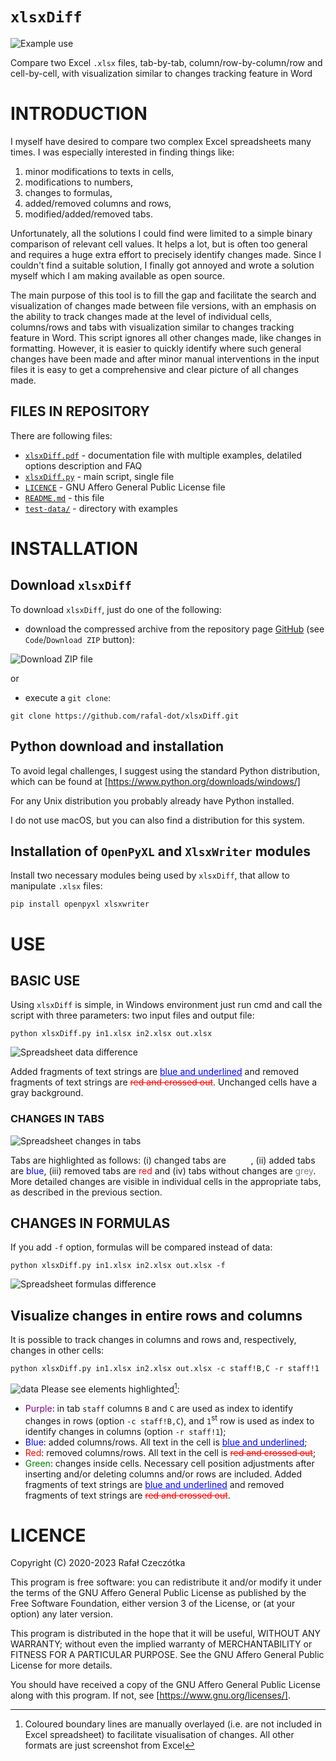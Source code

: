 # `xlsxDiff`
![Example use](images/xlsxDiff_intro.png)

Compare two Excel `.xlsx` files, tab-by-tab, column/row-by-column/row and
cell-by-cell, with visualization similar to changes tracking feature in Word

# INTRODUCTION

I myself have desired to compare two complex Excel spreadsheets many times. I
was especially interested in finding things like:

1. minor modifications to texts in cells,
2. modifications to numbers,
3. changes to formulas,
4. added/removed columns and rows,
5. modified/added/removed tabs.

Unfortunately, all the solutions I could find were limited to a simple binary
comparison of relevant cell values. It helps a lot, but is often too general
and requires a huge extra effort to precisely identify changes made. Since I
couldn't find a suitable solution, I finally got annoyed and wrote a solution
myself which I am making available as open source.

The main purpose of this tool is to fill the gap and facilitate the search and
visualization of changes made between file versions, with an emphasis on the
ability to track changes made at the level of individual cells, columns/rows
and tabs with visualization similar to changes tracking feature in Word. This
script ignores all other changes made, like changes in formatting. However, it
is easier to quickly identify where such general changes have been made and
after minor manual interventions in the input files it is easy to get a
comprehensive and clear picture of all changes made.

## FILES IN REPOSITORY

There are following files:
- [`xlsxDiff.pdf`](xlsxDiff.pdf) - documentation file with multiple examples,
  delatiled options description and FAQ
- [`xlsxDiff.py`](xlsxDiff.py) - main script, single file
- [`LICENCE`](LICENSE) - GNU Affero General Public License file
- [`README.md`](README.md) - this file
- [`test-data/`](test-data) - directory with examples

# INSTALLATION

## Download `xlsxDiff`

To download `xlsxDiff`, just do one of the following:

- download the compressed archive from the repository page
  [GitHub](https://github.com/rafal-dot/xlsxDiff) (see `Code`/`Download ZIP`
  button):

![Download ZIP file](images/xlsxDiff_download.png)

or

- execute a `git clone`:
```commandline
git clone https://github.com/rafal-dot/xlsxDiff.git
```

## Python download and installation

To avoid legal challenges, I suggest using the standard Python distribution,
which can be found at [https://www.python.org/downloads/windows/]

For any Unix distribution you probably already have Python installed.

I do not use macOS, but you can also find a distribution for this system.

## Installation of `OpenPyXL` and `XlsxWriter` modules

Install two necessary modules being used by `xlsxDiff`, that allow to
manipulate `.xlsx` files:

```commandline
pip install openpyxl xlsxwriter
```

# USE

## BASIC USE

Using `xlsxDiff` is simple, in Windows environment just run cmd and call the
script with three parameters: two input files and output file:

```commandline
python xlsxDiff.py in1.xlsx in2.xlsx out.xlsx
```

![Spreadsheet data difference](images/xlsxDiff_diff_text_data.png)

Added fragments of text strings are
<span style="color:blue"><u>blue and underlined</u></span>
and removed fragments of text strings are
<span style="color:red">~~red and crossed out~~</span>. Unchanged cells have a
gray background.

### CHANGES IN TABS

![Spreadsheet changes in tabs](images/xlsxDiff_tabs.png)

Tabs are highlighted as follows: (i) changed tabs are
<span style="color:white">white</span>, (ii) added tabs are
<span style="color:blue">blue</span>, (iii) removed tabs are
<span style="color:red">red</span> and (iv) tabs without changes are
<span style="color:grey">grey</span>. More detailed changes are visible in
individual cells in the appropriate tabs, as described in the previous section.

## CHANGES IN FORMULAS

If you add `-f` option, formulas will be compared instead of data:

```commandline
python xlsxDiff.py in1.xlsx in2.xlsx out.xlsx -f
```

![Spreadsheet formulas difference](images/xlsxDiff_diff_text_formula.png)

## Visualize changes in entire rows and columns

It is possible to track changes in columns and rows and, respectively,
changes in other cells:
```commandline
python xlsxDiff.py in1.xlsx in2.xlsx out.xlsx -c staff!B,C -r staff!1
```
![data](images/xlsxDiff_cols_rows.png)
Please see elements highlighted[^1]:
- <span style="color:purple">Purple</span>: in tab `staff` columns `B` and `C`
  are used as index to identify changes in rows (option `-c staff!B,C`), and
  `1`<sup>st</sup> row is used as index to identify changes in columns (option
  `-r staff!1`);
- <span style="color:blue">Blue</span>: added columns/rows. All text in the
  cell is <span style="color:blue"><u>blue and underlined</u></span>;
- <span style="color:red">Red</span>: removed columns/rows. All text in the
  cell is <span style="color:red">~~red and crossed out~~</span>;
- <span style="color:green">Green</span>: changes inside cells. Necessary cell
  position adjustments after inserting and/or deleting columns and/or rows are
  included. Added fragments of text strings are
  <span style="color:blue"><u>blue and underlined</u></span> and removed
  fragments of text strings are
  <span style="color:red">~~red and crossed out~~</span>.

# LICENCE

Copyright (C) 2020-2023 Rafał Czeczótka

This program is free software: you can redistribute it and/or modify it under
the terms of the GNU Affero General Public License as published by the Free
Software Foundation, either version 3 of the License, or (at your option) any
later version.

This program is distributed in the hope that it will be useful, WITHOUT ANY
WARRANTY; without even the implied warranty of MERCHANTABILITY or FITNESS FOR A
PARTICULAR PURPOSE. See the GNU Affero General Public License for more details.

You should have received a copy of the GNU Affero General Public License along
with this program. If not, see [https://www.gnu.org/licenses/].

[^1]: Coloured boundary lines are manually overlayed (i.e. are not included in
Excel spreadsheet) to facilitate visualisation of changes. All other formats
are just screenshot from Excel
